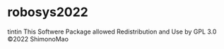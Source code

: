 # robosys2022
tintin
This Softwere Package allowed Redistribution and Use by GPL 3.0
©2022 ShimonoMao
